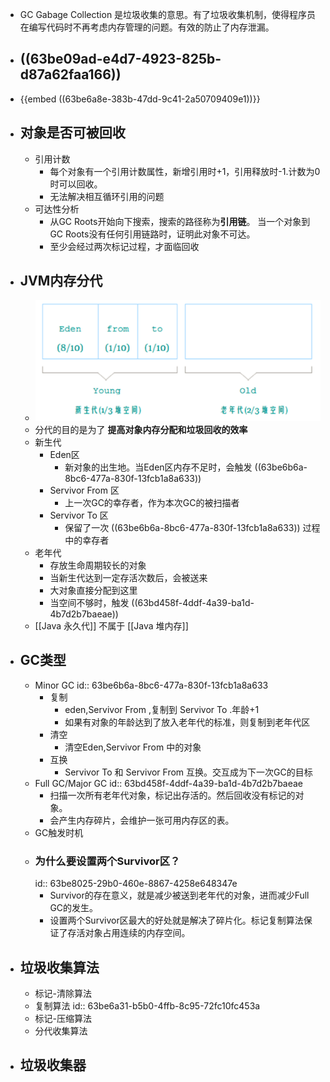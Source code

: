- GC Gabage Collection 是垃圾收集的意思。有了垃圾收集机制，使得程序员在编写代码时不再考虑内存管理的问题。有效的防止了内存泄漏。
- ## ((63be09ad-e4d7-4923-825b-d87a62faa166))
- {{embed ((63be6a8e-383b-47dd-9c41-2a50709409e1))}}
- ## 对象是否可被回收
	- 引用计数
		- 每个对象有一个引用计数属性，新增引用时+1，引用释放时-1.计数为0时可以回收。
		- 无法解决相互循环引用的问题
	- 可达性分析
		- 从GC Roots开始向下搜索，搜索的路径称为**引用链**。 当一个对象到GC Roots没有任何引用链路时，证明此对象不可达。
		- 至少会经过两次标记过程，才面临回收
- ## JVM内存分代
	- ![image.png](../assets/image_1673427295443_0.png)
	- 分代的目的是为了 **提高对象内存分配和垃圾回收的效率**
	- 新生代
		- Eden区
			- 新对象的出生地。当Eden区内存不足时，会触发 ((63be6b6a-8bc6-477a-830f-13fcb1a8a633))
		- Servivor From 区
			- 上一次GC的幸存者，作为本次GC的被扫描者
		- Servivor To 区
			- 保留了一次 ((63be6b6a-8bc6-477a-830f-13fcb1a8a633)) 过程中的幸存者
	- 老年代
		- 存放生命周期较长的对象
		- 当新生代达到一定存活次数后，会被送来
		- 大对象直接分配到这里
		- 当空间不够时，触发 ((63bd458f-4ddf-4a39-ba1d-4b7d2b7baeae))
	- [[Java 永久代]] 不属于 [[Java 堆内存]]
- ## GC类型
	- Minor GC
	  id:: 63be6b6a-8bc6-477a-830f-13fcb1a8a633
		- 复制
			- eden,Servivor From ,复制到 Servivor To .年龄+1
			- 如果有对象的年龄达到了放入老年代的标准，则复制到老年代区
		- 清空
			- 清空Eden,Servivor From 中的对象
		- 互换
			- Servivor To 和 Servivor From 互换。交互成为下一次GC的目标
	- Full GC/Major GC
	  id:: 63bd458f-4ddf-4a39-ba1d-4b7d2b7baeae
		- 扫描一次所有老年代对象，标记出存活的。然后回收没有标记的对象。
		- 会产生内存碎片，会维护一张可用内存区的表。
	- GC触发时机
	- ### 为什么要设置两个Survivor区？
	  id:: 63be8025-29b0-460e-8867-4258e648347e
		- Survivor的存在意义，就是减少被送到老年代的对象，进而减少Full GC的发生。
		- 设置两个Survivor区最大的好处就是解决了碎片化。标记复制算法保证了存活对象占用连续的内存空间。
- ## 垃圾收集算法
	- 标记-清除算法
	- 复制算法
	  id:: 63be6a31-b5b0-4ffb-8c95-72fc10fc453a
	- 标记-压缩算法
	- 分代收集算法
- ## 垃圾收集器